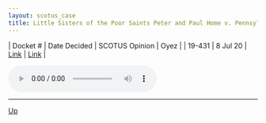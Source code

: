 ```yaml
---
layout: scotus_case
title: Little Sisters of the Poor Saints Peter and Paul Home v. Pennsylvania
---
```


| Docket # | Date Decided | SCOTUS Opinion | Oyez |
| 19-431 | 8 Jul 20 | [Link](https://www.supremecourt.gov/opinions/19pdf/591us2r57_e2p3.pdf) | [Link](https://www.oyez.org/cases/2019/19-431) |

<audio controls>
   <source src='./resources/19-431.mp3' type='audio/mpeg'>
</audio>

<object data='./resources/19-431.pdf' type='application/pdf'></object>

---

[Up](./README.md)